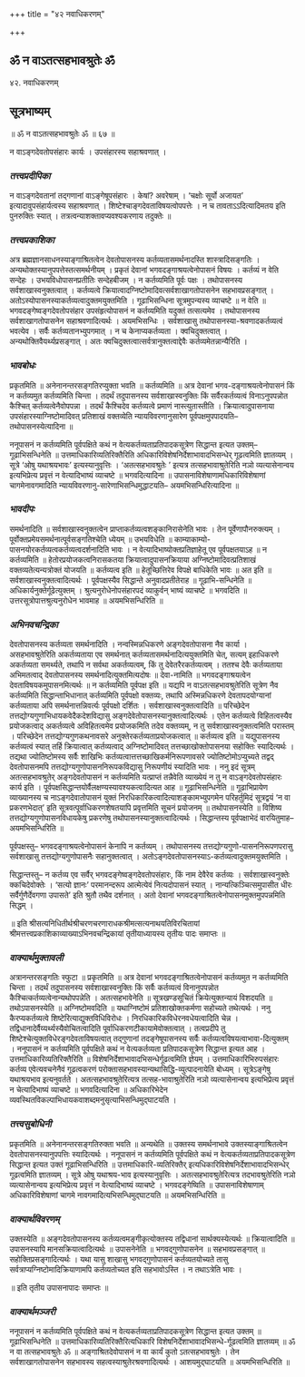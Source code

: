 +++
title = "४२ नवाधिकरणम्"

+++


## ॐ न वाऽतत्सहभावश्रुतेः ॐ

४२. नवाधिकरणम्

## **सूत्रभाष्यम्**

॥ ॐ न वाऽतत्सहभावश्रुतेः ॐ ॥ ६७ ॥

न वाऽङ्गदेवतोपसंहारः कार्यः । उपसंहारस्य सहाश्रवणात् ।

### ***तत्त्वप्रदीपिका***

न वाऽङ्गदेवतानां तद्गणानां वाऽङ्गेषूपसंहारः । केषां? अवरेषाम् । ‘चक्षोः सूर्यो अजायत’ इत्यादावुपसंहार्यत्वस्य सहाश्रवणात् । शिष्टेश्चाङ्गदेवताविषयत्वोपपत्तेः । न च तावताऽऽदित्यादिमतय इति पुनरुक्तिः स्यात् । तत्रत्वन्याशक्तावप्यवश्यकरणाय तदुक्तेः ॥

### ***तत्त्वप्रकाशिका***

अत्र ब्रह्मज्ञानसाधनस्याङ्गाश्रितत्वेन देवतोपासनस्य कर्तव्यतासमर्थनादस्ति शास्त्रादिसङ्गतिः । अन्यथोक्तस्यानुपपत्तेस्तत्समर्थनीयम् । प्रकृतं देवानां भगवदङ्गाश्रयत्वेनोपासनं विषयः । कर्तव्यं न वेति सन्देहः । उभयविधोपासनप्रतीतिः सन्देहबीजम् । न कर्तव्यमिति पूर्वः पक्षः । तथोपासनस्य सर्वशाखास्वनुक्तत्वात् । कर्तव्यत्वे क्रियात्वादग्निष्टोमादिवत्सर्वशाखागतोपासनेन सहभावप्रसङ्गात् । अतोऽस्योपासनस्याकर्तव्यत्वादुक्तमयुक्तमिति । गूढाभिसन्धिना सूत्रमुपन्यस्य व्याचष्टे ॥ न वेति ॥ भगवदङ्गेष्वङ्गदेवतोपसंहार उपसंहृत्योपासनं न कर्तव्यमिति यदुक्तं तत्सत्यमेव । तथोपासनस्य सर्वशाखागतोपासनेन सहाश्रवणादित्यर्थः । अयमभिसन्धिः । सर्वशाखासु तथोपासनस्या-श्रवणादकर्तव्यत्वं भवत्येव । सर्वैः कर्तव्यतानभ्युपगमात् । न च केनाप्यकर्तव्यता । क्वचिदुक्तत्वात् । अन्यथोक्तिवैयर्थ्यप्रसङ्गात् । अतः क्वचिदुक्तत्वात्सर्वत्रानुक्तत्वाद्देवैः कर्तव्यमेतन्नान्यैरिति ।

### ***भावबोधः***

प्रकृतमिति ॥ अनेनानन्तरसङ्गतिरप्युक्ता भवति ॥ कर्तव्यमिति ॥ अत्र देवानां भगव-दङ्गाश्रयत्वेनोपासनं किं न कर्तव्यमुत कर्तव्यमिति चिन्ता । तदर्थं तदुपासनस्य सर्वशाखास्वनुक्तिः किं सर्वैरकर्तव्यत्वं विनाऽनुपपन्नोत कैश्चित् कर्तव्यत्वेनैवोपपन्ना । तदर्थं कैश्चिदेव कर्तव्यत्वे प्रमाणं नास्त्युतास्तीति । क्रियात्वादुपासनाया उपसंहारस्याग्निष्टोमादिवत् प्रतिशाखं वक्तव्येति न्यायविवरणानुसारेण पूर्वपक्षमुपपादयति– तथोपासनस्येत्यादिना ॥

ननूपासनं न कर्तव्यमिति पूर्वपक्षिते कथं न वेत्यकर्तव्यताप्रतिपादकसूत्रेण सिद्धान्त इत्यत उक्तम्– गूढाभिसन्धिनेति ॥ उत्तमाधिकारिव्यतिरिक्तैरिति अधिकारिविशेषनिर्देशाभावादभिसन्धेर् गूढत्वमिति ज्ञातव्यम् । सूत्रे ‘ओषु यथाश्रयभावः’ इत्यस्यानुवृत्तिः । ‘अतत्सहभावश्रुतेः ’ इत्यत्र तत्सहभावाश्रुतेरिति नञो व्यत्यासेनान्वय इत्यभिप्रेत्य प्रवृत्तं न वेत्यादिभाष्यं व्याचष्टे ॥ भगवदित्यादिना ॥ उपासनाविशेषाणामधिकारिविशेषाणां चागमेनावगमादिति न्यायविवरणानु-सारेणाभिसन्धिमुद्धाटयति– अयमभिसन्धिरित्यादिना ॥

### ***भावदीपः***

समर्थनादिति ॥ सर्वशाखास्वनुक्तत्वेन प्राप्ताकर्तव्यत्वशङ्कानिरासेनेति भावः । तेन पूर्वेणापौनरुक्त्यम् । पूर्वोक्तप्रमेयसमर्थनात्पूर्वसङ्गतिश्चेति ध्येयम् ॥ उभयविधेति ॥ काम्याकाम्यो-पासनयोरकर्तव्यत्वकर्तव्यत्वदर्शनादिति भावः । न वेत्यादिभाष्योक्तप्रतिज्ञाहेतू एव पूर्वपक्षतयाऽह ॥ न कर्तव्यमिति ॥ हेतोरप्रयोजकत्वनिरासकतया क्रियात्वादुपासनक्रियाया अग्निष्टोमादिवत्प्रतिशाखं वक्तव्यतेत्यन्यत्रोक्तं योजयति ॥ कर्तव्यत्व इति ॥ हेतूच्छित्तिरेव विपक्षे बाधिकेति भावः ॥ अत इति ॥ सर्वशाखास्वनुक्तत्वादित्यर्थः । पूर्वपक्षस्यैव सिद्धान्ते अनुवादप्रतीतेराह ॥ गूढाभि-सन्धिनेति ॥ अधिकार्यनुक्तेर्गूढेत्युक्तम् । श्रुत्यनुरोधेनोपसंहारपदं व्याकुर्वन् भाष्यं व्याचष्टे ॥ भगवदिति ॥ उत्तरसूत्रोपात्तश्रुत्यनुरोधेन भावमाह ॥ अयमभिसन्धिरिति ॥

### ***अभिनवचन्द्रिका***

देवतोपासनस्य कर्तव्यता समर्थनादिति । नन्वस्मिन्नधिकरणे अङ्गदेवतोपासना नैव कार्या । असहभावश्रुतेरिति अकर्तव्यताया एव समर्थनात् कर्तव्यतासमर्थनादित्ययुक्तमिति चेत्, सत्यम् इहाधिकरणे अकर्तव्यता समर्थ्यते, तथापि न सर्वथा अकर्तव्यत्वम्, किं तु देवेतरैरकर्तव्यत्वम् । ततश्च देवैः कर्तव्यताया अभिमतत्वाद् देवतोपासनस्य समर्थनादित्युक्तमित्यदोषः ॥ देवा-नामिति ॥ भगवदङ्गाश्रयत्वेन देवताविषयकमुपासनमित्यर्थः ॥ न कर्तव्यमिति पूर्वपक्ष इति ॥ यद्यपि न वाऽतत्सहभावश्रुतेरिति सूत्रेण नैव कर्तव्यमिति सिद्धान्ताभिधानात् कर्तव्यमिति पूर्वपक्षो वक्तव्यः, तथापि अस्मिन्नधिकरणे देवतापदयोग्यानां कर्तव्यताया अपि समर्थनात्तन्निवर्त्यः पूर्वपक्षो दर्शितः । सर्वशाखास्वनुक्तत्वादिति ॥ परिच्छेदेन तत्तद्योग्यगुणाभिधायकवेदैकदेशविद्यासु अङ्गदेवेतोपासनस्यानुक्तत्वादित्यर्थः । एतेन कर्तव्यत्वे विहितत्वस्यैव प्रयोजकत्वाद् अकर्तव्यत्वे अविहितत्वमेव प्रयोजकमिति तदेव वक्तव्यम्, न तु सर्वशाखास्वनुक्तत्वमिति परास्तम् । परिच्छेदेन तत्तद्योग्यगुणकथनावसरे अनुक्तेरकर्तव्यताप्रयोजकत्वात् ॥ कर्तव्यत्व इति ॥ यद्युपासनस्य कर्तव्यत्वं स्यात् तर्हि क्रियात्वात् कर्तव्यत्वाद् अग्निष्टोमादिवत् तत्तच्छाखोक्तोपासनया सहोक्तिः स्यादित्यर्थः । तद्यथा ज्योतिष्टोमस्य सर्वैः शाखिभिः कर्तव्यत्वात्तत्तच्छाखिकर्मनिरूपणावसरे ज्योतिष्टोमोऽप्युच्यते तद्वद् देवतोपासनमपि तत्तद्योग्यगुणोपासननिरूपकविद्यासु निरूपणीयं स्यादिति भावः । ननु इदं सूत्रम् अतत्सहभावश्रुतेर् अङ्गदेवतोपासनं न कर्तव्यमिति यत्प्राप्तं तन्नैवेति व्याख्येयं न तु न वाऽङ्गदेवतोपसंहारः कार्य इति । पूर्वपक्षसिद्धान्तयोर्वैलक्षण्यस्यावश्यकत्वादित्यत आह ॥ गूढाभिसन्धिनेति ॥ गूढाभिप्रायेण व्याख्यानस्य च नाऽङ्गदेवातोपासनं युक्तं निरधिकारिकत्वादित्याशङ्कामभ्युपगमेन परिहर्तुमिदं सूत्रद्वयं ‘न वा प्रकरणभेदात्’ इति सूत्रवत्पूर्वाधिकरणशेषतयापि प्रवृत्तमिति सूचनं प्रयोजनम् ॥ तथोपासनस्येति ॥ विशिष्य तत्तद्योग्यगुणोपासनविधायकेषु प्रकरणेषु तथोपासनस्यानुक्तत्वादित्यर्थः । सिद्धान्तस्य पूर्वपक्षाभेदं वारयितुमाह– अयमभिसन्धिरिति ॥

पूर्वपक्षस्तु– भगवदङ्गाश्रयत्वेनोपासनं केनापि न कर्तव्यम् । तथोपासनस्य तत्तद्योग्यगुणो-पासननिरूपणपरासु सर्वशाखासु तत्तद्योग्यगुणोपासनैः सहानुक्तत्वात् । अतोऽङ्गदेवतोपासनस्याऽ-कर्तव्यत्वादुक्तमयुक्तमिति ।

सिद्धान्तस्तु– न कर्तव्य एव सर्वैर् भगवदङ्गेष्वङ्गदेवतोपसंहारः, किं नाम देवैरेव कर्तव्यः । सर्वशाखास्वनुक्तेः क्कचिदेवोक्तेः । ‘सत्यो ज्ञानः’ परमानन्दरूप आत्मेत्येवं नित्यदोपासनं स्यात् । नान्यत्किञ्चित्समुपासीत धीरः सर्वैर्गुणैर्देवगणा उपासते’ इति श्रुतौ तथैव दर्शनात् । अतो देवानां भगवदङ्गाश्रितत्वेनोपासनमुक्तमुपपन्नमिति सिद्धम् ।

॥ इति श्रीसत्यनिधितीर्थश्रीचरणचरणाराधकश्रीमत्सत्यनाथयतिविरचितायां श्रीमत्तत्त्वप्रकाशिकाव्याख्याऽभिनवचन्द्रिकायां तृतीयाध्यायस्य तृतीयः पादः समाप्तः ॥

### ***वाक्यार्थमुक्तावली***

अत्रानन्तरसङ्गतिः स्फुटा ॥ प्रकृतमिति ॥ अत्र देवानां भगवदङ्गाश्रितत्वेनोपासनं कर्तव्यमुत न कर्तव्यमिति चिन्ता । तदर्थं तदुपासनस्य सर्वशाखास्वनुक्तिः किं सर्वैः कर्तव्यत्वं विनानुपपन्नोत कैश्चित्कर्तव्यत्वेनान्यथोपपन्नेति । अतत्सहभावेनेति ॥ सूत्रखण्डसूचितं क्रियेत्युक्तन्यायं विशदयति ॥ तथोऽपासनस्येति ॥ अग्निष्टोमवदिति ॥ यथाग्निष्टोमं प्रतिशाखोक्तकर्मणा सहोच्यते तथेत्यर्थः । ननु कैरप्यकर्तव्यत्वे शिष्टेरित्याद्युक्तविधिविरोधः । निरधिकारिकविधेरनवधेयत्वादिति चेन्न । तद्विधानादेर्वैय्यर्थ्यस्यैवोचितत्वादिति पूर्वाधिकरणटीकायामेवोक्तत्वात् । तत्वप्रदीपे तु शिष्टेश्चेत्युक्तविधेरङ्गदेवताविषयत्वात् तद्गुणानां तदङ्गेषूपासनस्य सर्वैः कर्तव्यत्वविषयत्वाभावा-दित्युक्तम् । ननूपासनं न कर्तव्यमिति पूर्वपक्षिते कथं न वेत्यकर्तव्यता प्रतिपादकसूत्रेण सिद्धान्त इत्यत आह । उत्तमाधिकारिव्यतिरिक्तैरिति ॥ विशेषनिर्देशाभावादभिसन्धेर्गूढत्वमिति ज्ञेयम् । उत्तमाधिकारिभिरुपसंहारः कर्तव्य एवेत्यवचनेनैवं गूढत्वकरणं परोक्तासहभावस्यान्यथासिद्धि-व्युत्पादनायेति बोध्यम् । सूत्रेऽङ्गेषु यथाश्रयभाव इत्यनुवर्तते । अतत्सहभावश्रुतेरित्यत्र तत्सह-भावाश्रुतेरिति नञो व्यत्यासेनान्वय इत्यभिप्रेत्य प्रवृत्तं न चेत्यादिभाष्यं व्याचष्टे ॥ भगवदित्यादिना ॥ अधिकारिभेदेन व्यवस्थितविकल्पाभिधायकवाशब्दमनुसृत्याभिसन्धिमुद्घाटयति ।

### ***तत्त्वसुबोधिनी***

प्रकृतमिति ॥ अनेनानन्तरसङ्गतिरुक्ता भवति ॥ अन्यथेति ॥ उक्तस्य समर्थनाभावे उक्तस्याङ्गाश्रितत्वेन देवतोपासनस्यानुपपत्तिः स्यादित्यर्थः । ननूपासनं न कर्तव्यमिति पूर्वपक्षिते कथं न वेत्यकर्तव्यताप्रतिपादकसूत्रेण सिद्धान्त इत्यत उक्तं गूढाभिसन्धिरिति ॥ उत्तमाधिकारि-व्यतिरिक्तैर् इत्यधिकारिविशेषनिर्देशाभावादभिसन्धेर् गूढत्वमिति ज्ञातव्यम् । सूत्रे ओषु यथाश्रय-भाव इत्यस्यानुवृत्तिः । अतत्सहभावश्रुतेरित्यत्र तदभावश्रुतेरिति नञो व्यत्यासेनान्वय इत्यभिप्रेत्य प्रवृत्तं न वेत्यादिभाष्यं व्याचष्टे । भगवदङ्गेष्विति ॥ उपासनाविशेषाणाम् अधिकारिविशेषाणां चागमे नावगमादित्यभिसन्धिमुद्घाटयति ॥ अयमभिसन्धिरिति ॥

### ***वाक्यार्थविवरणम्***

उक्तस्येति ॥ अङ्गदेवतोपासनस्य कर्तव्यत्वमङ्गीकृत्योक्तस्य तद्विधानां सार्थक्यस्येत्यर्थः ॥ क्रियात्वादिति ॥ उपासनस्यापि मानसक्रियात्वादित्यर्थः ॥ उपासनेनेति ॥ भगवद्गुणोपासनेन ॥ सहभावप्रसङ्गात् ॥ सहोक्तिप्रसङ्गादित्यर्थः । यथा यासु शाखासु भगवद्गुणोपासनं कर्तव्यतयोच्यते तासु सर्वत्राप्यग्निष्टोमादिक्रियाणामपि कर्तव्यतोच्यत इति सहभावोऽस्ति । न तथाऽत्रेति भावः ।

॥ इति तृतीय उपासनापादः समाप्तः ॥

### ***वाक्यार्थमञ्जरी***

ननूपासनं न कर्तव्यमिति पूर्वपक्षिते कथं न वेत्यकर्तव्यताप्रतिपादकसूत्रेण सिद्धान्त इत्यत उक्तम् ॥ गूढाभिसन्धिनेति ॥ उत्तमाधिकारिव्यतिरिक्तैरित्यधिकारि विशेषनिर्देशाभावादभिसन्धे-र्गूढत्वमिति ज्ञातव्यम् ॥ ॐ न वा तत्सहभावश्रुतेः ॐ ॥ अङ्गाश्रितदेवोपासनं न वा कार्यं कुतो ऽतत्सहभावश्रुतेः । तेन सर्वशाखागतोपासनेन सहभावस्य सहत्वस्याश्रुतेरश्रवणादित्यर्थः । आशयमुद्घाटयति ॥ अयमभिसन्धिरिति ॥





